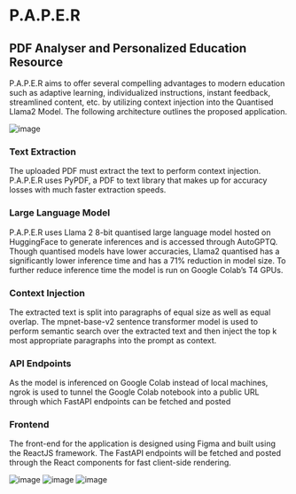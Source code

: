 # P.A.P.E.R
## PDF Analyser and Personalized Education Resource

P.A.P.E.R aims to offer several compelling advantages to modern education such as adaptive learning, individualized instructions, instant feedback, streamlined content, etc. by utilizing context injection into the Quantised Llama2 Model. The following architecture outlines the proposed application.

![image](https://github.com/dr4g0n7ly/P.A.P.E.R/assets/82759046/7ac5de62-0ad3-4ac2-a4ff-df57d0b21db6)



### Text Extraction
The uploaded PDF must extract the text to perform context injection.  P.A.P.E.R uses PyPDF, a PDF to text library that makes up for accuracy losses with much faster extraction speeds.

### Large Language Model
 P.A.P.E.R uses Llama 2 8-bit quantised large language model hosted on HuggingFace to generate inferences and is accessed through AutoGPTQ. Though quantised models have lower accuracies, Llama2 quantised has a significantly lower inference time and has a 71% reduction in model size. To further reduce inference time the model is run on Google Colab’s T4 GPUs.

### Context Injection
The extracted text is split into paragraphs of equal size as well as equal overlap. The mpnet-base-v2 sentence transformer model is used to perform semantic search over the extracted text and then inject the top k most appropriate paragraphs into the prompt as context.

### API Endpoints
As the model is inferenced on Google Colab instead of local machines, ngrok is used to tunnel the Google Colab notebook into a public URL through which FastAPI endpoints can be fetched and posted

### Frontend
The front-end for the application is designed using Figma and built using the ReactJS framework. The FastAPI endpoints will be fetched and posted through the React components for fast client-side rendering.

![image](https://github.com/dr4g0n7ly/P.A.P.E.R/assets/82759046/7f37d434-3e4b-4272-9345-f1da0bb21c17)
![image](https://github.com/dr4g0n7ly/P.A.P.E.R/assets/82759046/8c3319b9-8698-49d0-a549-1df7c0ab6f44)
![image](https://github.com/dr4g0n7ly/P.A.P.E.R/assets/82759046/c7ed254e-9670-42bc-aac8-3e8fc612455a)

